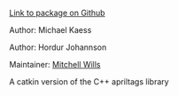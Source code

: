 <div id='apriltags-autogenerated' markdown='1'>


<!-- do not edit this file, autogenerated -->

[Link to package on Github](github:org=duckietown,repo=Software,path=apriltags_ros/apriltags,branch=andrea-config)

Author: Michael Kaess

Author: Hordur Johannson

Maintainer: [Mitchell Wills](mailto:mwills@wpi.edu)

A catkin version of the C++ apriltags library



</div>

